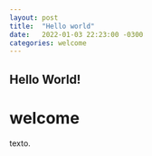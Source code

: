 ```yaml
---
layout: post
title:  "Hello world"
date:   2022-01-03 22:23:00 -0300
categories: welcome
---
```


## Hello World!
# welcome

texto.
